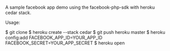A sample facebook app demo using the facebook-php-sdk with heroku cedar stack.

Usage:

$ git clone
$ heroku create --stack cedar
$ git push heroku master
$ heroku config:add FACEBOOK_APP_ID=YOUR_APP_ID FACEBOOK_SECRET=YOUR_APP_SECRET
$ heroku open